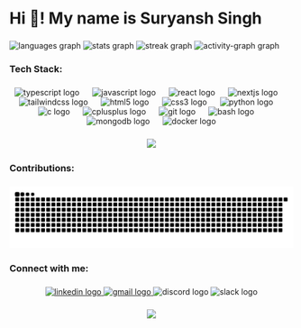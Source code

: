 <h1 align="left">Hi 👋! My name is Suryansh Singh</h1>

###

<div align="left">
  <img src="https://github-readme-stats.vercel.app/api/top-langs?username=devSuryansh&locale=en&hide_title=false&layout=compact&card_width=320&langs_count=4&theme=github_dark&hide_border=true" height="115" alt="languages graph"  />
  <img src="https://github-readme-stats.vercel.app/api?username=devSuryansh&hide_title=false&hide_rank=true&show_icons=true&include_all_commits=false&count_private=true&disable_animations=false&theme=github_dark&locale=en&hide_border=true&custom_title=Stats" height="115" alt="stats graph"  />
  <img src="https://streak-stats.demolab.com?user=devSuryansh&locale=en&mode=daily&theme=github_dark&hide_border=true&border_radius=5" height="115" alt="streak graph"  />
  <img src="https://github-readme-activity-graph.vercel.app/graph?username=devSuryansh&custom_title=Contribution%20Graph&theme=github-dark&radius=5&hide_border=true&area=true" height="275" alt="activity-graph graph"  />
</div>

###

<h3 align="left">Tech Stack:</h3>

###

<div align="center">
  <img src="https://cdn.jsdelivr.net/gh/devicons/devicon/icons/typescript/typescript-original.svg" height="35" alt="typescript logo"  />
  <img width="15" />
  <img src="https://cdn.simpleicons.org/javascript/F7DF1E" height="35" alt="javascript logo"  />
  <img width="15" />
  <img src="https://cdn.simpleicons.org/react/61DAFB" height="35" alt="react logo"  />
  <img width="15" />
  <img src="https://cdn.jsdelivr.net/gh/devicons/devicon/icons/nextjs/nextjs-original.svg" height="35" alt="nextjs logo"  />
  <img width="15" />
  <img src="https://cdn.simpleicons.org/tailwindcss/06B6D4" height="35" alt="tailwindcss logo"  />
  <img width="15" />
  <img src="https://cdn.jsdelivr.net/gh/devicons/devicon/icons/html5/html5-original.svg" height="35" alt="html5 logo"  />
  <img width="15" />
  <img src="https://cdn.jsdelivr.net/gh/devicons/devicon/icons/css3/css3-original.svg" height="35" alt="css3 logo"  />
  <img width="15" />
  <img src="https://cdn.jsdelivr.net/gh/devicons/devicon/icons/python/python-original.svg" height="35" alt="python logo"  />
  <img width="15" />
  <img src="https://cdn.jsdelivr.net/gh/devicons/devicon/icons/c/c-original.svg" height="35" alt="c logo"  />
  <img width="15" />
  <img src="https://cdn.jsdelivr.net/gh/devicons/devicon/icons/cplusplus/cplusplus-original.svg" height="35" alt="cplusplus logo"  />
  <img width="15" />
  <img src="https://cdn.simpleicons.org/git/F05032" height="35" alt="git logo"  />
  <img width="15" />
  <img src="https://cdn.simpleicons.org/gnubash/4EAA25" height="35" alt="bash logo"  />
  <img width="15" />
  <img src="https://cdn.simpleicons.org/mongodb/47A248" height="35" alt="mongodb logo"  />
  <img width="15" />
  <img src="https://cdn.simpleicons.org/docker/2496ED" height="35" alt="docker logo"  />
</div>

###

<div align="center">
  <img height="" src="https://cdn.dribbble.com/userupload/22757066/file/original-b2b362d7e2ec0ff30e1c229ef69d126d.gif"  />
</div>

###

<h3 align="left">Contributions:</h3>

###

<img src="https://raw.githubusercontent.com/devSuryansh/devSuryansh/output/snake.svg" alt="Snake animation" />

###

<h3 align="left">Connect with me:</h3>

###

<div align="center">
  <a href="https://www.linkedin.com/in/suryansh--singh/" target="_blank">
    <img src="https://raw.githubusercontent.com/maurodesouza/profile-readme-generator/master/src/assets/icons/social/linkedin/default.svg" width="65" height="35" alt="linkedin logo"  />
  </a>
  <a href="suryanshg2050@gmail.com" target="_blank">
    <img src="https://raw.githubusercontent.com/maurodesouza/profile-readme-generator/master/src/assets/icons/social/gmail/default.svg" width="65" height="35" alt="gmail logo"  />
  </a>
  <img src="https://raw.githubusercontent.com/maurodesouza/profile-readme-generator/master/src/assets/icons/social/discord/default.svg" width="65" height="35" alt="discord logo"  />
  <img src="https://raw.githubusercontent.com/maurodesouza/profile-readme-generator/master/src/assets/icons/social/slack/default.svg" width="65" height="35" alt="slack logo"  />
</div>

###

<div align="center">
  <img src="https://visitor-badge.laobi.icu/badge?page_id=devSuryansh.devSuryansh&left_text=Profile%20Views"  />
</div>

###
